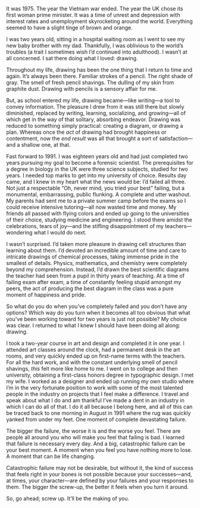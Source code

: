 It was 1975. The year the Vietnam war ended. The year the UK chose its first woman prime minister. It was a time of unrest and depression with interest rates and unemployment skyrocketing around the world. Everything seemed to have a slight tinge of brown and orange.

I was two years old, sitting in a hospital waiting room as I went to see my new baby brother with my dad. Thankfully, I was oblivious to the world’s troubles (a trait I sometimes wish I’d continued into adulthood). I wasn’t at all concerned. I sat there doing what I loved: drawing.

Throughout my life, drawing has been the one thing that I return to time and again. It’s always been there. Familiar strokes of a pencil. The right shade of gray. The smell of fresh pencil shavings. The dulling of my skin from graphite dust. Drawing with pencils is a sensory affair for me.

But, as school entered my life, drawing became—like writing—a tool to convey information. The pleasure I drew from it was still there but slowly diminished, replaced by writing, learning, socializing, and growing—all of which get in the way of that solitary, absorbing endeavor. Drawing was reduced to something simply practical: creating a diagram, or drawing a plan. Whereas once the *act* of drawing had brought happiness or contentment, now the *end result* was all that brought a sort of satisfaction—and a shallow one, at that.

Fast forward to 1991. I was eighteen years old and had just completed two years pursuing my goal to become a forensic scientist. The prerequisites for a degree in biology in the UK were three science subjects, studied for two years. I needed top marks to get into my university of choice. Results day came, and I knew in my heart what the news would be: I’d failed all three. Not just a respectable “Oh, never mind, you tried your best” failing, but a monumental, embarrassing, public flunking. A complete and utter washout. My parents had sent me to a private summer camp before the exams so I could receive intensive tutoring—all now wasted time and money. My friends all passed with flying colors and ended up going to the universities of their choice, studying medicine and engineering. I stood there amidst the celebrations, tears of joy—and the stifling disappointment of my teachers—wondering what I would do next.

I wasn’t surprised. I’d taken more pleasure in drawing cell structures than learning about them. I’d devoted an incredible amount of time and care to intricate drawings of chemical processes, taking immense pride in the smallest of details. Physics, mathematics, and chemistry were completely beyond my comprehension. Instead, I’d drawn the best scientific diagrams the teacher had seen from a pupil in thirty years of teaching. At a time of failing exam after exam, a time of constantly feeling stupid amongst my peers, the act of producing the best diagram in the class was a pure moment of happiness and pride.

So what do you do when you’ve completely failed and you don’t have any options? Which way do you turn when it becomes all too obvious that what you’ve been working toward for two years is just not possible? My choice was clear. I returned to what I knew I should have been doing all along: drawing.

I took a two-year course in art and design and completed it in one year. I attended art classes around the clock, had a permanent desk in the art rooms, and very quickly ended up on first-name terms with the teachers. For all the hard work, and with the constant underlying smell of pencil shavings, *this* felt more like home to me. I went on to college and then university, obtaining a first-class honors degree in typographic design. I met my wife. I worked as a designer and ended up running my own studio where I’m in the very fortunate position to work with some of the most talented people in the industry on projects that I feel make a difference. I travel and speak about what I do and am thankful I’ve made a dent in an industry in which I can do all of that. I do it all because I belong here, and all of this can be traced back to one morning in August in 1991 where the rug was quickly yanked from under my feet. One moment of complete devastating failure.

The bigger the failure, the worse it is and the worse you feel. There are people all around you who will make you feel that failing is bad. I learned that failure is necessary every day. And a big, catastrophic failure can be your best moment. A moment when you feel you have nothing more to lose. A moment that can be life changing.

Catastrophic failure may not be desirable, but without it, the kind of success that feels right in your bones is not possible because your successes—and, at times, your character—are defined by your failures and your responses to them. The bigger the screw-up, the better it feels when you turn it around.

So, go ahead; screw up. It’ll be the making of you.